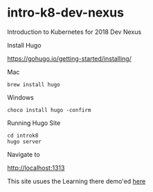 # intro-k8-dev-nexus
Introduction to Kubernetes for 2018 Dev Nexus


Install Hugo

https://gohugo.io/getting-started/installing/

Mac
```
brew install hugo
```

Windows
```
choco install hugo -confirm
```


Running Hugo Site
```
cd introk8
hugo server
```

Navigate to 

[http://localhost:1313](http://localhost:1313)


This site usues the Learning there demo'ed [here](https://learn.netlify.com/en/)